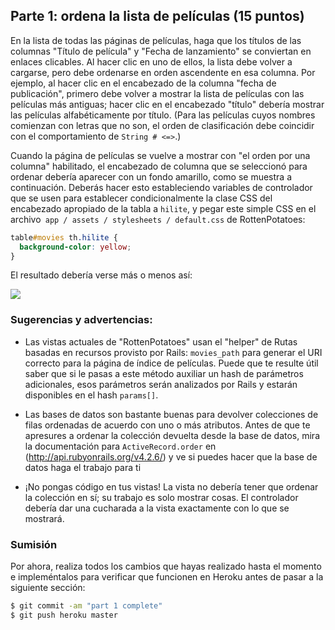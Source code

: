 ## Parte 1: ordena la lista de películas (15 puntos)

En la lista de todas las páginas de películas, haga que los títulos de las columnas "Título de película" y "Fecha de lanzamiento" se conviertan en enlaces clicables. Al hacer clic en uno de ellos, la lista debe volver a cargarse, pero debe ordenarse en orden ascendente en esa columna. Por ejemplo, al hacer clic en el encabezado de la columna "fecha de publicación", primero debe volver a mostrar la lista de películas con las películas más antiguas; hacer clic en el encabezado "título" debería mostrar las películas alfabéticamente por título. (Para las películas cuyos nombres comienzan con letras que no son, el orden de clasificación debe coincidir con el comportamiento de `String # <=>`.)


Cuando la página de películas se vuelve a mostrar con "el orden por una columna" habilitado, el encabezado de columna que se seleccionó para ordenar debería aparecer con un fondo amarillo, como se muestra a continuación. Deberás hacer esto estableciendo variables de controlador que se usen para establecer condicionalmente la clase CSS del encabezado apropiado de la tabla  a `hilite`, y pegar este simple CSS en el archivo` app / assets / stylesheets / default.css` de RottenPotatoes:



```css
table#movies th.hilite {
  background-color: yellow;
}
```

El resultado debería verse más o menos así:

![](https://github.com/saasbook/hw-rails-intro/blob/master/table-header-screenshot.png)


### Sugerencias y advertencias:

* Las vistas actuales de "RottenPotatoes"  usan el "helper" de Rutas basadas en recursos provisto por Rails: `movies_path` para generar el URI correcto para la página de índice de películas. Puede que te resulte útil saber que si le pasas a este método auxiliar  un hash de parámetros adicionales, esos parámetros serán analizados por Rails y estarán disponibles en el hash `params[]`.

* Las bases de datos son bastante buenas para devolver colecciones de filas ordenadas de acuerdo con uno o más atributos. Antes de que te apresures a ordenar la colección devuelta desde la base de datos, mira la documentación para `ActiveRecord.order` en (http://api.rubyonrails.org/v4.2.6/)   y ve si puedes hacer que la base de datos  haga el trabajo para ti

* ¡No pongas código en tus vistas! La vista no debería tener que ordenar la colección en sí; su trabajo es solo mostrar cosas. El controlador debería dar una cucharada a la vista exactamente con lo que se mostrará.


### Sumisión

Por ahora, realiza todos los cambios que hayas realizado hasta el momento e impleméntalos para verificar que funcionen en Heroku antes de pasar a la siguiente sección:


```sh
$ git commit -am "part 1 complete"
$ git push heroku master
```
